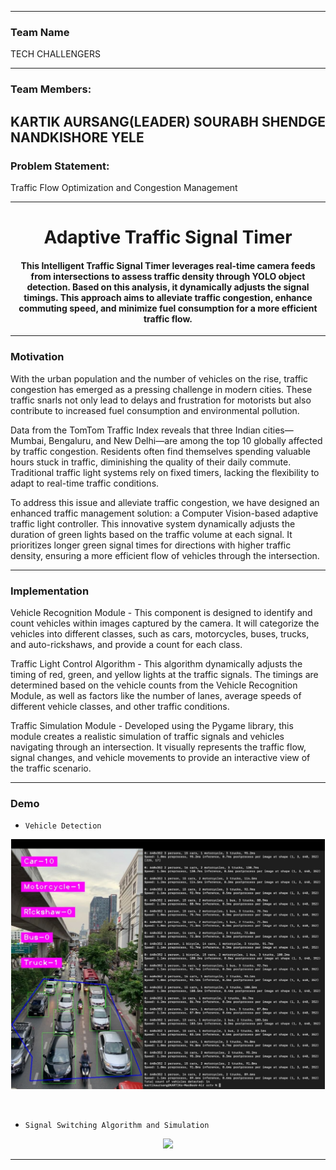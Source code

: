 ------------------------------------------

### Team Name

TECH CHALLENGERS

------------------------------------------
### Team Members:
KARTIK AURSANG(LEADER)
SOURABH SHENDGE
NANDKISHORE YELE
------------------------------------------

### Problem Statement:
Traffic Flow Optimization and Congestion Management

------------------------------------------
<h1 align="center">Adaptive Traffic Signal Timer</h1>
<div align="center">
<h4>This Intelligent Traffic Signal Timer leverages real-time camera feeds from intersections to assess traffic density through YOLO object detection. Based on this analysis, it dynamically adjusts the signal timings. This approach aims to alleviate traffic congestion, enhance commuting speed, and minimize fuel consumption for a more efficient traffic flow.</h4>
</div>

-----------------------------------------
### Motivation

With the urban population and the number of vehicles on the rise, traffic congestion has emerged as a pressing challenge in modern cities. These traffic snarls not only lead to delays and frustration for motorists but also contribute to increased fuel consumption and environmental pollution.

Data from the TomTom Traffic Index reveals that three Indian cities—Mumbai, Bengaluru, and New Delhi—are among the top 10 globally affected by traffic congestion. Residents often find themselves spending valuable hours stuck in traffic, diminishing the quality of their daily commute. Traditional traffic light systems rely on fixed timers, lacking the flexibility to adapt to real-time traffic conditions.

To address this issue and alleviate traffic congestion, we have designed an enhanced traffic management solution: a Computer Vision-based adaptive traffic light controller. This innovative system dynamically adjusts the duration of green lights based on the traffic volume at each signal. It prioritizes longer green signal times for directions with higher traffic density, ensuring a more efficient flow of vehicles through the intersection.

------------------------------------------
### Implementation 

Vehicle Recognition Module - This component is designed to identify and count vehicles within images captured by the camera. It will categorize the vehicles into different classes, such as cars, motorcycles, buses, trucks, and auto-rickshaws, and provide a count for each class.

Traffic Light Control Algorithm - This algorithm dynamically adjusts the timing of red, green, and yellow lights at the traffic signals. The timings are determined based on the vehicle counts from the Vehicle Recognition Module, as well as factors like the number of lanes, average speeds of different vehicle classes, and other traffic conditions.

Traffic Simulation Module - Developed using the Pygame library, this module creates a realistic simulation of traffic signals and vehicles navigating through an intersection. It visually represents the traffic flow, signal changes, and vehicle movements to provide an interactive view of the traffic scenario.


------------------------------------------
### Demo

* `Vehicle Detection`

<p align="center">
 <img height=400px src="./vehicle-detection.jpg" alt="Vehicle Detection">
</p>

<br> 

* `Signal Switching Algorithm and Simulation`

<p align="center">
    <img src="./Demo.gif">
</p>

------------------------------------------


